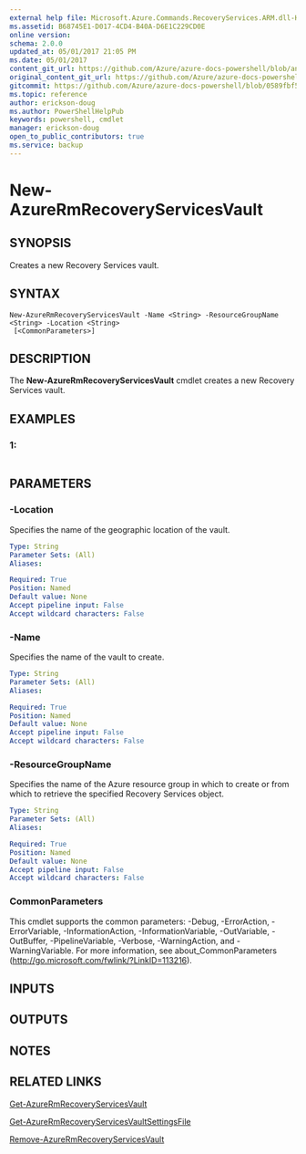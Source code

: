 ```yaml
---
external help file: Microsoft.Azure.Commands.RecoveryServices.ARM.dll-Help.xml
ms.assetid: B68745E1-D017-4CD4-B40A-D6E1C229CD0E
online version:
schema: 2.0.0
updated_at: 05/01/2017 21:05 PM
ms.date: 05/01/2017
content_git_url: https://github.com/Azure/azure-docs-powershell/blob/anne052617/azureps-cmdlets-docs/ResourceManager/AzureRM.RecoveryServices/v1.1.4/New-AzureRmRecoveryServicesVault.md
original_content_git_url: https://github.com/Azure/azure-docs-powershell/blob/anne052617/azureps-cmdlets-docs/ResourceManager/AzureRM.RecoveryServices/v1.1.4/New-AzureRmRecoveryServicesVault.md
gitcommit: https://github.com/Azure/azure-docs-powershell/blob/0589fbf53d27e39e0cf445261d29c64fb0859d62
ms.topic: reference
author: erickson-doug
ms.author: PowerShellHelpPub
keywords: powershell, cmdlet
manager: erickson-doug
open_to_public_contributors: true
ms.service: backup
---
```


# New-AzureRmRecoveryServicesVault

## SYNOPSIS
Creates a new Recovery Services vault.

## SYNTAX

```
New-AzureRmRecoveryServicesVault -Name <String> -ResourceGroupName <String> -Location <String>
 [<CommonParameters>]
```

## DESCRIPTION
The **New-AzureRmRecoveryServicesVault** cmdlet creates a new Recovery Services vault.

## EXAMPLES

### 1:
```

```

## PARAMETERS

### -Location
Specifies the name of the geographic location of the vault.

```yaml
Type: String
Parameter Sets: (All)
Aliases: 

Required: True
Position: Named
Default value: None
Accept pipeline input: False
Accept wildcard characters: False
```

### -Name
Specifies the name of the vault to create.

```yaml
Type: String
Parameter Sets: (All)
Aliases: 

Required: True
Position: Named
Default value: None
Accept pipeline input: False
Accept wildcard characters: False
```

### -ResourceGroupName
Specifies the name of the Azure resource group in which to create or from which to retrieve the specified Recovery Services object.

```yaml
Type: String
Parameter Sets: (All)
Aliases: 

Required: True
Position: Named
Default value: None
Accept pipeline input: False
Accept wildcard characters: False
```

### CommonParameters
This cmdlet supports the common parameters: -Debug, -ErrorAction, -ErrorVariable, -InformationAction, -InformationVariable, -OutVariable, -OutBuffer, -PipelineVariable, -Verbose, -WarningAction, and -WarningVariable. For more information, see about_CommonParameters (http://go.microsoft.com/fwlink/?LinkID=113216).

## INPUTS

## OUTPUTS

## NOTES

## RELATED LINKS

[Get-AzureRmRecoveryServicesVault](./Get-AzureRmRecoveryServicesVault.md)

[Get-AzureRmRecoveryServicesVaultSettingsFile](./Get-AzureRmRecoveryServicesVaultSettingsFile.md)

[Remove-AzureRmRecoveryServicesVault](./Remove-AzureRmRecoveryServicesVault.md)


